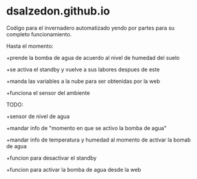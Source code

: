 # dsalzedon.github.io

Codigo para el invernadero automatizado yendo por partes para su completo funcionamiento.

Hasta el momento:

+prende la bomba de agua de acuerdo al nivel de humedad del suelo

+se activa el standby y vuelve a sus labores despues de este

+manda las variables a la nube para ser obtenidas por la web

+funciona el sensor del ambiente

TODO:

+sensor de nivel de agua

+mandar info de "momento en que se activo la bomba de agua"

+mandar info de temperatura y humedad al momento de activar la bomab de agua

+funcion para desactivar el standby

+funcion para activar la bomba de agua desde la web
